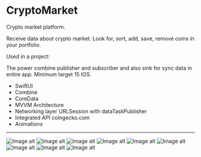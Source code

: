 # CryptoMarket
 Crypto market platform. 
 
 Receive data about crypto market. Look for, sort, add, save, remove coins in your portfolio.

 Used in a project:
 
 The power combine publisher and subscriber and also sink for sync data in entire app. Minimum target 15 IOS.
* SwiftUI
* Combine
* CoreData
* MVVM Architecture
* Networking layer URLSession with dataTaskPublisher
* Integrated API coingecko.com
* Animations

---
![Image alt](https://github.com/AlexKolch/CryptoMarket/blob/main/Screens/Simulator-Screenshot---iPhone-15---2025-01-06-at-15.13.05.jpg)
![Image alt](https://github.com/AlexKolch/CryptoMarket/blob/main/Screens/Simulator-Screenshot---iPhone-15---2024-12-14-at-22.41.14.jpg)
![Image alt](https://github.com/AlexKolch/CryptoMarket/blob/main/Screens/Simulator-Screenshot---iPhone-15---2025-01-05-at-16.48.31.jpg)
![Image alt](https://github.com/AlexKolch/CryptoMarket/blob/main/Screens/Simulator-Screenshot---iPhone-15---2025-01-05-at-16.47.46.jpg)
![Image alt](https://github.com/AlexKolch/CryptoMarket/blob/main/Screens/Simulator-Screenshot---iPhone-15---2024-12-14-at-22.42.04.jpg)
![Image alt](https://github.com/AlexKolch/CryptoMarket/blob/main/Screens/Simulator-Screenshot---iPhone-15---2024-12-19-at-11.14.41.jpg)
![Image alt](https://github.com/AlexKolch/CryptoMarket/blob/main/Screens/Simulator-Screenshot---iPhone-15---2024-12-19-at-11.17.38.jpg)
![Image alt](https://github.com/AlexKolch/CryptoMarket/blob/main/Screens/Simulator-Screenshot---iPhone-15---2025-01-05-at-17.14.59.jpg)
![Image alt](https://github.com/AlexKolch/CryptoMarket/blob/main/Screens/Simulator-Screenshot---iPhone-15---2025-01-05-at-17.15.04.jpg)
